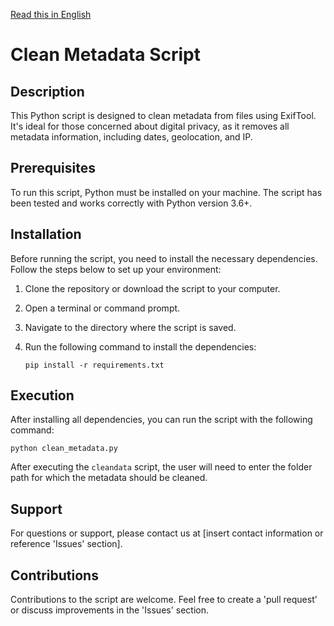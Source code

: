 [Read this in English](README_PT.md)

# Clean Metadata Script

## Description
This Python script is designed to clean metadata from files using ExifTool. It's ideal for those concerned about digital privacy, as it removes all metadata information, including dates, geolocation, and IP.

## Prerequisites
To run this script, Python must be installed on your machine. The script has been tested and works correctly with Python version 3.6+.

## Installation
Before running the script, you need to install the necessary dependencies. Follow the steps below to set up your environment:

1. Clone the repository or download the script to your computer.
2. Open a terminal or command prompt.
3. Navigate to the directory where the script is saved.
4. Run the following command to install the dependencies:

   ```
   pip install -r requirements.txt
   ```

## Execution
After installing all dependencies, you can run the script with the following command:

   ```
   python clean_metadata.py
   ```

After executing the `cleandata` script, the user will need to enter the folder path for which the metadata should be cleaned.

## Support
For questions or support, please contact us at [insert contact information or reference 'Issues' section].

## Contributions
Contributions to the script are welcome. Feel free to create a 'pull request' or discuss improvements in the 'Issues' section.
